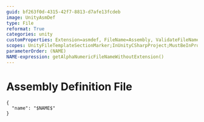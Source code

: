 ```yaml
---
guid: bf263f0d-4315-42f7-8813-d7afe13fcdeb
image: UnityAsmDef
type: File
reformat: True
categories: unity
customProperties: Extension=asmdef, FileName=Assembly, ValidateFileName=True
scopes: UnityFileTemplateSectionMarker;InUnityCSharpProject;MustBeInProjectWithUnityVersion(version=2017.3)
parameterOrder: (NAME)
NAME-expression: getAlphaNumericFileNameWithoutExtension()
---
```


# Assembly Definition File

```
{
  "name": "$NAME$"
}
```